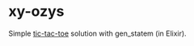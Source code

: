 # xy-ozys

Simple [tic-tac-toe](https://github.com/holsee/xyozys) solution with gen_statem (in Elixir).
